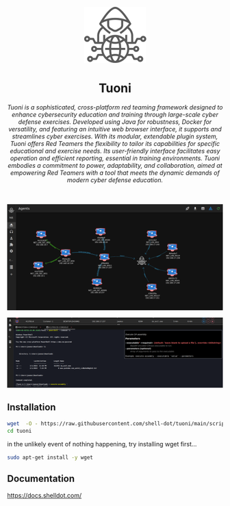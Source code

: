 <!-- markdownlint-configure-file {
  "MD013": {
    "code_blocks": false,
    "tables": false
  },
  "MD033": false,
  "MD041": false
} -->
<br /><br />
<div align="center">
<img src="assets/icon.png" alt="Tuoni"/>
  <br />
<h1>Tuoni</h1>

  
<i align="center">
Tuoni is a sophisticated, cross-platform red teaming framework designed to enhance cybersecurity education and training through large-scale cyber defense exercises. Developed using Java for robustness, Docker for versatility, and featuring an intuitive web browser interface, it supports and streamlines cyber exercises. With its modular, extendable plugin system, Tuoni offers Red Teamers the flexibility to tailor its capabilities for specific educational and exercise needs. Its user-friendly interface facilitates easy operation and efficient reporting, essential in training environments. Tuoni embodies a commitment to power, adaptability, and collaboration, aimed at empowering Red Teamers with a tool that meets the dynamic demands of modern cyber defense education.
  </i>
  </div>
<br/><br/>

![Screenshot of agent view as an graph](assets/Screenshot1.png)

![Screenshot of agent terminal](assets/Screenshot3.png)

## Installation
```bash
wget  -O - https://raw.githubusercontent.com/shell-dot/tuoni/main/scripts/setup.sh | bash
cd tuoni
```

in the unlikely event of nothing happening, try installing wget first...
```bash
sudo apt-get install -y wget
```


## Documentation
https://docs.shelldot.com/
